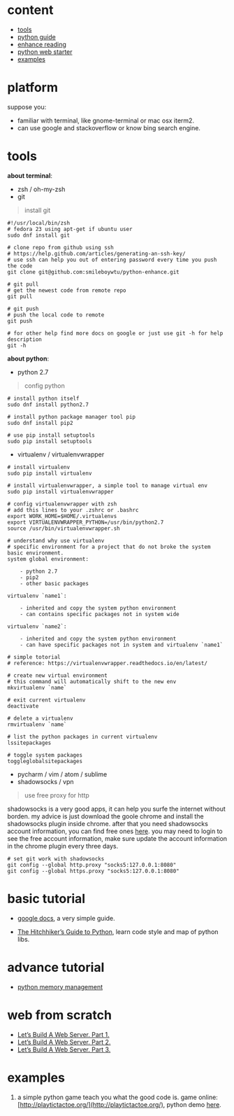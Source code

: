 # content

* [tools](#tools)
* [python guide](#basic-tutorial)
* [enhance reading](#advance-tutorial)
* [python web starter](#web-from-scratch)
* [examples](#examples)

# platform

suppose you:

- familiar with terminal, like gnome-terminal or mac osx iterm2.
- can use google and stackoverflow or know bing search engine.

# tools

**about terminal**:

- zsh / oh-my-zsh
- git

> install git

``` shell
#!/usr/local/bin/zsh
# fedora 23 using apt-get if ubuntu user
sudo dnf install git

# clone repo from github using ssh
# https://help.github.com/articles/generating-an-ssh-key/
# use ssh can help you out of entering password every time you push the code
git clone git@github.com:smileboywtu/python-enhance.git

# git pull
# get the newest code from remote repo
git pull

# git push
# push the local code to remote
git push

# for other help find more docs on google or just use git -h for help description
git -h
```

**about python**:

- python 2.7

> config python

``` shell
# install python itself
sudo dnf install python2.7

# install python package manager tool pip
sudo dnf install pip2

# use pip install setuptools
sudo pip install setuptools
```
- virtualenv / virtualenvwrapper
``` shell
# install virtualenv
sudo pip install virtualenv

# install virtualenvwrapper, a simple tool to manage virtual env
sudo pip install virtualenvwrapper

# config virtualenvwrapper with zsh
# add this lines to your .zshrc or .bashrc
export WORK_HOME=$HOME/.virtualenvs
export VIRTUALENVWRAPPER_PYTHON=/usr/bin/python2.7
source /usr/bin/virtualenvwrapper.sh

# understand why use virtualenv
# specific environment for a project that do not broke the system basic environment.
system global environment:

    - python 2.7
    - pip2
    - other basic packages

virtualenv `name1`:

    - inherited and copy the system python environment
    - can contains specific packages not in system wide

virtualenv `name2`:

    - inherited and copy the system python environment
    - can have specific packages not in system and virtualenv `name1`

# simple totorial
# reference: https://virtualenvwrapper.readthedocs.io/en/latest/

# create new virtual environment
# this command will automatically shift to the new env
mkvirtualenv `name`

# exit current virtualenv
deactivate

# delete a virtualenv
rmvirtualenv `name`

# list the python packages in current virtualenv
lssitepackages

# toggle system packages
toggleglobalsitepackages
```
- pycharm / vim / atom / sublime
- shadowsocks / vpn

> use free proxy for http

shadowsocks is a very good apps, it can help you surfe the internet without borden. my advice is just download the goole chrome and install the shadowsocks plugin inside chrome. after that you need shadowsocks account information, you can find free ones [here](http://www.dou-bi.com/sszhfx/). you may need to login to see the free account information, make sure update the account information in the chrome plugin every three days.

``` shell
# set git work with shadowsocks
git config --global http.proxy "socks5:127.0.0.1:8080"
git config --global https.proxy "socks5:127.0.0.1:8080"
```

# basic tutorial

+ [google docs](https://developers.google.com/edu/python/), a very simple guide.

+ [The Hitchhiker’s Guide to Python](http://docs.python-guide.org/en/latest/), learn code style and map of python libs.

# advance tutorial

+ [python memory management](http://nodefe.com/implement-of-pymalloc-from-source/)

# web from scratch

+ [Let’s Build A Web Server. Part 1.](https://ruslanspivak.com/lsbaws-part1/)
+ [Let’s Build A Web Server. Part 2.](https://ruslanspivak.com/lsbaws-part2/)
+ [Let’s Build A Web Server. Part 3.](https://ruslanspivak.com/lsbaws-part3/)

# examples

1. a simple python game teach you what the good code is.
game online: [http://playtictactoe.org/](http://playtictactoe.org/), python demo [here](./static/demo/tic-tac-toe.py).


